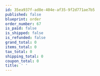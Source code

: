 ```yaml
---
id: 35ea937f-ad8e-404e-af35-9f2d771ae7b5
published: false
blueprint: order
order_number: 67
is_paid: false
is_shipped: false
is_refunded: false
grand_total: 0
items_total: 0
tax_total: 0
shipping_total: 0
coupon_total: 0
title: ' '
---
```

